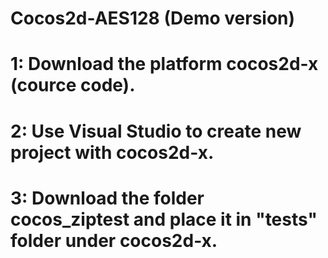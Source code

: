 # Cocos2d-AES128 (Demo version)

# 1: Download the platform cocos2d-x (cource code).
# 2: Use Visual Studio to create new project with cocos2d-x.
# 3: Download the folder cocos_ziptest and place it in "tests" folder under cocos2d-x.
